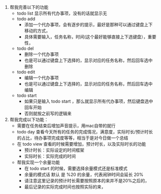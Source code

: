1. 帮我完善以下的功能
    - todo list
        显示所有代办事项，没有的话就显示无
    - todo add
        - 添加一个代办事项，会有逐步的提示，最好是那种可以通过键盘上下移动的方式，
        - 具体需要输入，任务名称，时间(这个最好能够直接上下选键盘），重要性，
    - todo del
        - 删除一个代办事项
        - 也是可以通过键盘上下选择的，显示对应的任务名称，然后回车选中删除
    - todo edit
        - 编辑一个代办事项
        - 也是可以通过键盘上下选择的，显示对应的任务名称，然后回车选中编辑
    - todo start 
        - 如果只是输入 todo start ，那么就显示所有代办事项，然后键盘选中回车开始
        - 否则就按之前写的逻辑来
2. 帮我完成以下功能：
    - 需要在任务结束后增加声音提示，用mac自带的就行 
    - todo day
        查看今天所有的任务的完成情况，满意度，实际时长/预计时长的占比，待办事项完成度等等，相当于是对今日做一个总结
    - 在 todo view 查看的时候需要增加，预计时长，以及实际时长的功能
        - 预计时长：实际设定的时间框架
        - 实际时长：实际完成的时间
    - 帮我实现一个余量功能
        - 在 todo start 的时候，需要选择余量模式还是标准模式
        - 余量的模式话 默认 是 %20 的余量，代表闹钟时间会延长 20%
        - 请注意这里记录的预计时长需要按照原本的来并不是20%之后的，
        - 最后记录的实际完成时间也按照实际的来，